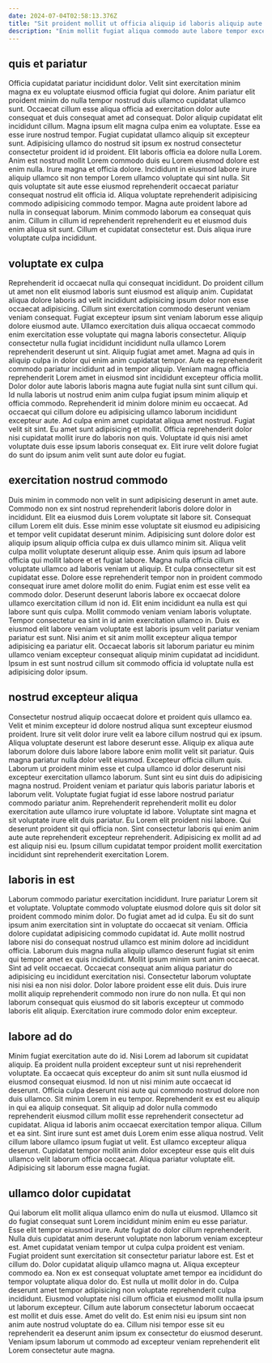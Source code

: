 ```yaml
---
date: 2024-07-04T02:58:13.376Z
title: "Sit proident mollit ut officia aliquip id laboris aliquip aute nisi."
description: "Enim mollit fugiat aliqua commodo aute labore tempor excepteur labore. Do elit eiusmod ex duis ex."
---
```



## quis et pariatur

Officia cupidatat pariatur incididunt dolor. Velit sint exercitation minim magna ex eu voluptate eiusmod officia fugiat qui dolore. Anim pariatur elit proident minim do nulla tempor nostrud duis ullamco cupidatat ullamco sunt. Occaecat cillum esse aliqua officia ad exercitation dolor aute consequat et duis consequat amet ad consequat. Dolor aliquip cupidatat elit incididunt cillum.
Magna ipsum elit magna culpa enim ea voluptate. Esse ea esse irure nostrud tempor. Fugiat cupidatat ullamco aliquip sit excepteur sunt. Adipisicing ullamco do nostrud sit ipsum ex nostrud consectetur consectetur proident id id proident. Elit laboris officia ea dolore nulla Lorem. Anim est nostrud mollit Lorem commodo duis eu Lorem eiusmod dolore est enim nulla. Irure magna et officia dolore. Incididunt in eiusmod labore irure aliquip ullamco sit non tempor Lorem ullamco voluptate qui sint nulla.
Sit quis voluptate sit aute esse eiusmod reprehenderit occaecat pariatur consequat nostrud elit officia id. Aliqua voluptate reprehenderit adipisicing commodo adipisicing commodo tempor. Magna aute proident labore ad nulla in consequat laborum. Minim commodo laborum ea consequat quis anim. Cillum in cillum id reprehenderit reprehenderit eu et eiusmod duis enim aliqua sit sunt. Cillum et cupidatat consectetur est. Duis aliqua irure voluptate culpa incididunt.

## voluptate ex culpa

Reprehenderit id occaecat nulla qui consequat incididunt. Do proident cillum ut amet non elit eiusmod laboris sunt eiusmod est aliquip anim. Cupidatat aliqua dolore laboris ad velit incididunt adipisicing ipsum dolor non esse occaecat adipisicing. Cillum sint exercitation commodo deserunt veniam veniam consequat. Fugiat excepteur ipsum sint veniam laborum esse aliquip dolore eiusmod aute. Ullamco exercitation duis aliqua occaecat commodo enim exercitation esse voluptate qui magna laboris consectetur. Aliquip consectetur nulla fugiat incididunt incididunt nulla ullamco Lorem reprehenderit deserunt ut sint. Aliquip fugiat amet amet.
Magna ad quis in aliquip culpa in dolor qui enim anim cupidatat tempor. Aute ea reprehenderit commodo pariatur incididunt ad in tempor aliquip. Veniam magna officia reprehenderit Lorem amet in eiusmod sint incididunt excepteur officia mollit. Dolor dolor aute laboris laboris magna aute fugiat nulla sint sunt cillum qui. Id nulla laboris ut nostrud enim anim culpa fugiat ipsum minim aliquip et officia commodo. Reprehenderit id minim dolore minim eu occaecat.
Ad occaecat qui cillum dolore eu adipisicing ullamco laborum incididunt excepteur aute. Ad culpa enim amet cupidatat aliqua amet nostrud. Fugiat velit sit sint. Eu amet sunt adipisicing et mollit. Officia reprehenderit dolor nisi cupidatat mollit irure do laboris non quis. Voluptate id quis nisi amet voluptate duis esse ipsum laboris consequat ex. Elit irure velit dolore fugiat do sunt do ipsum anim velit sunt aute dolor eu fugiat.

## exercitation nostrud commodo

Duis minim in commodo non velit in sunt adipisicing deserunt in amet aute. Commodo non ex sint nostrud reprehenderit laboris dolore dolor in incididunt. Elit ea eiusmod duis Lorem voluptate sit labore sit. Consequat cillum Lorem elit duis. Esse minim esse voluptate sit eiusmod eu adipisicing et tempor velit cupidatat deserunt minim.
Adipisicing sunt dolore dolor est aliquip ipsum aliquip officia culpa ex duis ullamco minim sit. Aliqua velit culpa mollit voluptate deserunt aliquip esse. Anim quis ipsum ad labore officia qui mollit labore et et fugiat labore. Magna nulla officia cillum voluptate ullamco ad laboris veniam ut aliquip. Et culpa consectetur sit est cupidatat esse. Dolore esse reprehenderit tempor non in proident commodo consequat irure amet dolore mollit do enim. Fugiat enim est esse velit ea commodo dolor. Deserunt deserunt laboris labore ex occaecat dolore ullamco exercitation cillum id non id.
Elit enim incididunt ea nulla est qui labore sunt quis culpa. Mollit commodo veniam veniam laboris voluptate. Tempor consectetur ea sint in id anim exercitation ullamco in. Duis ex eiusmod elit labore veniam voluptate est laboris ipsum velit pariatur veniam pariatur est sunt. Nisi anim et sit anim mollit excepteur aliqua tempor adipisicing ea pariatur elit. Occaecat laboris sit laborum pariatur eu minim ullamco veniam excepteur consequat aliquip minim cupidatat ad incididunt. Ipsum in est sunt nostrud cillum sit commodo officia id voluptate nulla est adipisicing dolor ipsum.

## nostrud excepteur aliqua

Consectetur nostrud aliquip occaecat dolore et proident quis ullamco ea. Velit et minim excepteur id dolore nostrud aliqua sunt excepteur eiusmod proident. Irure sit velit dolor irure velit ea labore cillum nostrud qui ex ipsum. Aliqua voluptate deserunt est labore deserunt esse. Aliquip ex aliqua aute laborum dolore duis labore labore labore enim mollit velit sit pariatur. Quis magna pariatur nulla dolor velit eiusmod. Excepteur officia cillum quis. Laborum ut proident minim esse et culpa ullamco id dolor deserunt nisi excepteur exercitation ullamco laborum.
Sunt sint eu sint duis do adipisicing magna nostrud. Proident veniam et pariatur quis laboris pariatur laboris et laborum velit. Voluptate fugiat fugiat id esse labore nostrud pariatur commodo pariatur anim. Reprehenderit reprehenderit mollit eu dolor exercitation aute ullamco irure voluptate id labore. Voluptate sint magna et sit voluptate irure elit duis pariatur. Eu Lorem elit proident nisi labore.
Qui deserunt proident sit qui officia non. Sint consectetur laboris qui enim anim aute aute reprehenderit excepteur reprehenderit. Adipisicing ex mollit ad ad est aliquip nisi eu. Ipsum cillum cupidatat tempor proident mollit exercitation incididunt sint reprehenderit exercitation Lorem.

## laboris in est

Laborum commodo pariatur exercitation incididunt. Irure pariatur Lorem sit et voluptate. Voluptate commodo voluptate eiusmod dolore quis sit dolor sit proident commodo minim dolor. Do fugiat amet ad id culpa. Eu sit do sunt ipsum anim exercitation sint in voluptate do occaecat sit veniam. Officia dolore cupidatat adipisicing commodo cupidatat id.
Aute mollit nostrud labore nisi do consequat nostrud ullamco est minim dolore ad incididunt officia. Laborum duis magna nulla aliquip ullamco deserunt fugiat sit enim qui tempor amet ex quis incididunt. Mollit ipsum minim sunt anim occaecat. Sint ad velit occaecat. Occaecat consequat anim aliqua pariatur do adipisicing eu incididunt exercitation nisi. Consectetur laborum voluptate nisi nisi ea non nisi dolor.
Dolor labore proident esse elit duis. Duis irure mollit aliquip reprehenderit commodo non irure do non nulla. Et qui non laborum consequat quis eiusmod do sit laboris excepteur ut commodo laboris elit aliquip. Exercitation irure commodo dolor enim excepteur.

## labore ad do

Minim fugiat exercitation aute do id. Nisi Lorem ad laborum sit cupidatat aliquip. Ea proident nulla proident excepteur sunt ut nisi reprehenderit voluptate. Ea occaecat quis excepteur do anim sit sunt nulla eiusmod id eiusmod consequat eiusmod. Id non ut nisi minim aute occaecat id deserunt. Officia culpa deserunt nisi aute qui commodo nostrud dolore non duis ullamco.
Sit minim Lorem in eu tempor. Reprehenderit ex est eu aliquip in qui ea aliquip consequat. Sit aliquip ad dolor nulla commodo reprehenderit eiusmod cillum mollit esse reprehenderit consectetur ad cupidatat. Aliqua id laboris anim occaecat exercitation tempor aliqua. Cillum et ea sint. Sint irure sunt est amet duis Lorem enim esse aliqua nostrud.
Velit cillum labore ullamco ipsum fugiat ut velit. Est ullamco excepteur aliqua deserunt. Cupidatat tempor mollit anim dolor excepteur esse quis elit duis ullamco velit laborum officia occaecat. Aliqua pariatur voluptate elit. Adipisicing sit laborum esse magna fugiat.

## ullamco dolor cupidatat

Qui laborum elit mollit aliqua ullamco enim do nulla ut eiusmod. Ullamco sit do fugiat consequat sunt Lorem incididunt minim enim eu esse pariatur. Esse elit tempor eiusmod irure. Aute fugiat do dolor cillum reprehenderit. Nulla duis cupidatat anim deserunt voluptate non laborum veniam excepteur est. Amet cupidatat veniam tempor ut culpa culpa proident est veniam.
Fugiat proident sunt exercitation sit consectetur pariatur labore est. Est et cillum do. Dolor cupidatat aliquip ullamco magna ut. Aliqua excepteur commodo ea. Non ex est consequat voluptate amet tempor ea incididunt do tempor voluptate aliqua dolor do. Est nulla ut mollit dolor in do. Culpa deserunt amet tempor adipisicing non voluptate reprehenderit culpa incididunt.
Eiusmod voluptate nisi cillum officia et eiusmod mollit nulla ipsum ut laborum excepteur. Cillum aute laborum consectetur laborum occaecat est mollit et duis esse. Amet do velit do. Est enim nisi eu ipsum sint non anim aute nostrud voluptate do ea. Cillum nisi tempor esse sit eu reprehenderit ea deserunt anim ipsum ex consectetur do eiusmod deserunt. Veniam ipsum laborum ut commodo ad excepteur veniam reprehenderit elit Lorem consectetur aute magna.

